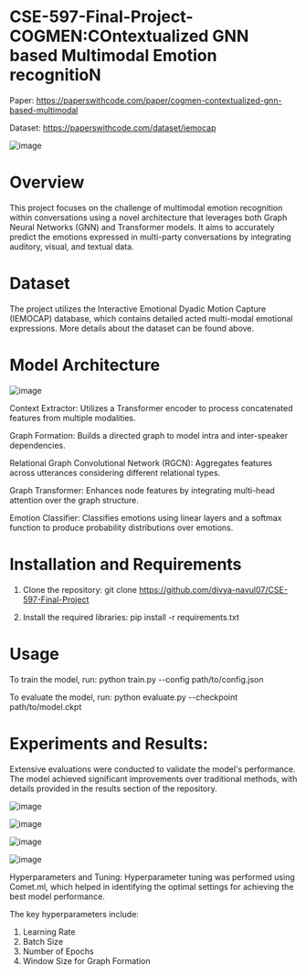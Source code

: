 # CSE-597-Final-Project-COGMEN:COntextualized GNN based Multimodal Emotion recognitioN
Paper: https://paperswithcode.com/paper/cogmen-contextualized-gnn-based-multimodal

Dataset: https://paperswithcode.com/dataset/iemocap

![image](https://github.com/user-attachments/assets/66cd9a71-ee8e-415c-a170-e834e3cfa4cf)


# Overview
This project focuses on the challenge of multimodal emotion recognition within conversations using a novel architecture that leverages both Graph Neural Networks (GNN) and Transformer models. It aims to accurately predict the emotions expressed in multi-party conversations by integrating auditory, visual, and textual data.

# Dataset
The project utilizes the Interactive Emotional Dyadic Motion Capture (IEMOCAP) database, which contains detailed acted multi-modal emotional expressions. More details about the dataset can be found above.

# Model Architecture
![image](https://github.com/user-attachments/assets/e8abed1e-e73c-4c54-bec9-dc9edb9faf2c)

Context Extractor: Utilizes a Transformer encoder to process concatenated features from multiple modalities.

Graph Formation: Builds a directed graph to model intra and inter-speaker dependencies.

Relational Graph Convolutional Network (RGCN): Aggregates features across utterances considering different relational types.

Graph Transformer: Enhances node features by integrating multi-head attention over the graph structure.

Emotion Classifier: Classifies emotions using linear layers and a softmax function to produce probability distributions over emotions.

# Installation and Requirements
1. Clone the repository: git clone https://github.com/divya-navul07/CSE-597-Final-Project

2. Install the required libraries: pip install -r requirements.txt

# Usage
To train the model, run: python train.py --config path/to/config.json

To evaluate the model, run: python evaluate.py --checkpoint path/to/model.ckpt

# Experiments and Results: 

Extensive evaluations were conducted to validate the model's performance. The model achieved significant improvements over traditional methods, with details provided in the results section of the repository.

![image](https://github.com/user-attachments/assets/667e1ca1-1087-4f84-8ddf-2c9d4439c7c5)


![image](https://github.com/user-attachments/assets/dc6cca74-06ef-4c67-99c2-3de81a5487ce)


![image](https://github.com/user-attachments/assets/76c7ca06-6a34-4f87-8e55-57e7c112ba68)

![image](https://github.com/user-attachments/assets/c78b5965-f33c-430a-a764-f9e7fc774448)

Hyperparameters and Tuning: Hyperparameter tuning was performed using Comet.ml, which helped in identifying the optimal settings for achieving the best model performance. 

The key hyperparameters include:

1. Learning Rate
2. Batch Size
3. Number of Epochs
4. Window Size for Graph Formation
